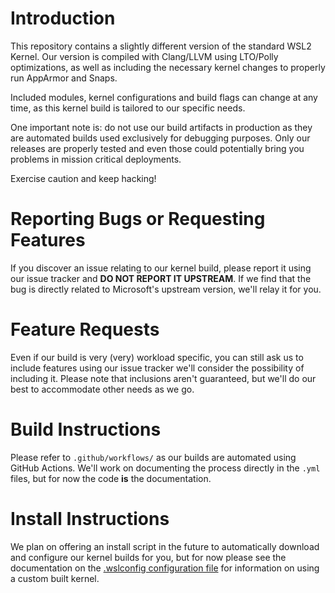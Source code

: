 # Introduction

This repository contains a slightly different version of the standard WSL2 Kernel.
Our version is compiled with Clang/LLVM using LTO/Polly optimizations, as well as
including the necessary kernel changes to properly run AppArmor and Snaps.

Included modules, kernel configurations and build flags can change at any time, as
this kernel build is tailored to our specific needs.

One important note is: do not use our build artifacts in production as they are automated
builds used exclusively for debugging purposes. Only our releases are properly tested
and even those could potentially bring you problems in mission critical deployments.

Exercise caution and keep hacking!

# Reporting Bugs or Requesting Features

If you discover an issue relating to our kernel build, please report it using 
our issue tracker and **DO NOT REPORT IT UPSTREAM**. If we find that the bug is
directly related to Microsoft's upstream version, we'll relay it for you.

# Feature Requests

Even if our build is very (very) workload specific, you can still ask us to include
features using our issue tracker we'll consider the possibility of including it. Please
note that inclusions aren't guaranteed, but we'll do our best to accommodate other needs
as we go.

# Build Instructions

Please refer to `.github/workflows/` as our builds are automated using GitHub Actions.
We'll work on documenting the process directly in the `.yml` files, but for now the code
**is** the documentation.

# Install Instructions

We plan on offering an install script in the future to automatically download and configure
our kernel builds for you, but for now please see the documentation on the 
[.wslconfig configuration file][install-inst] for information on using a custom built kernel.

[install-inst]: https://docs.microsoft.com/en-us/windows/wsl/wsl-config#configure-global-options-with-wslconfig

